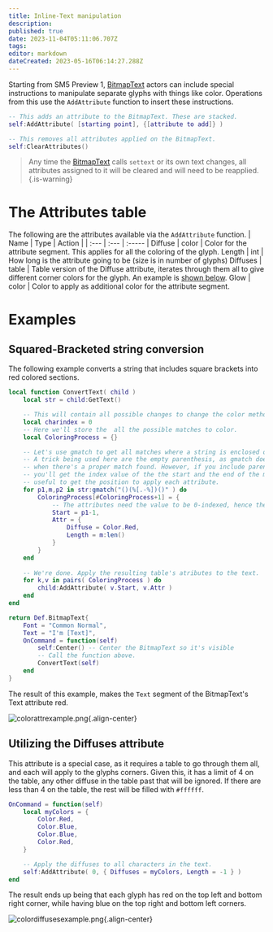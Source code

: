 ```yaml
---
title: Inline-Text manipulation
description: 
published: true
date: 2023-11-04T05:11:06.707Z
tags: 
editor: markdown
dateCreated: 2023-05-16T06:14:27.288Z
---
```


Starting from SM5 Preview 1, [BitmapText](/en/dev/actors/actortypes/bitmaptext/_index) actors can include special instructions to manipulate separate glyphs with things like color. Operations from this use the `AddAttribute` function to insert these instructions.

```lua
-- This adds an attribute to the BitmapText. These are stacked.
self:AddAttribute( [starting point], {[attribute to add]} )

-- This removes all attributes applied on the BitmapText.
self:ClearAttributes()
```

> Any time the [BitmapText](/en/dev/actors/actortypes/bitmaptext/_index) calls `settext` or its own text changes, all attributes assigned to it will be cleared and will need to be reapplied.
{.is-warning}

# The Attributes table
The following are the attributes available via the `AddAttribute` function.
| Name | Type | Action |
| :--- | :--- | :----- |
Diffuse | color | Color for the attribute segment. This applies for all the coloring of the glyph.
Length | int | How long is the attribute going to be (size is in number of glyphs)
Diffuses | table | Table version of the Diffuse attribute, iterates through them all to give different corner colors for the glyph. An example is [shown below](#utilizing-the-diffuses-attribute).
Glow | color | Color to apply as additional color for the attribute segment.

# Examples

## Squared-Bracketed string conversion
The following example converts a string that includes square brackets into red colored sections.

```Lua
local function ConvertText( child )
	local str = child:GetText()

	-- This will contain all possible changes to change the color method.
	local charindex = 0
	-- Here we'll store the  all the possible matches to color.
	local ColoringProcess = {}

	-- Let's use gmatch to get all matches where a string is enclosed on square brackets.
	-- A trick being used here are the empty parenthesis, as gmatch doesn't provide a general index value
	-- when there's a proper match found. However, if you include parenthesis before or after a successful match,
	-- you'll get the index value of the the start and the end of the match relative to the entire string, which is 
	-- useful to get the position to apply each attribute.
	for p1,m,p2 in str:gmatch("()(%[.-%])()" ) do
		ColoringProcess[#ColoringProcess+1] = {
			-- The attributes need the value to be 0-indexed, hence the -1, as Lua provides all results starting with 1.
			Start = p1-1,
			Attr = {
				Diffuse = Color.Red,
				Length = m:len()
			}
		}
	end
	
	-- We're done. Apply the resulting table's atributes to the text.
	for k,v in pairs( ColoringProcess ) do
		child:AddAttribute( v.Start, v.Attr )
	end
end

return Def.BitmapText{
	Font = "Common Normal",
	Text = "I'm [Text]",
	OnCommand = function(self)
		self:Center() -- Center the BitmapText so it's visible
		-- Call the function above.
		ConvertText(self)
	end
}
```

The result of this example, makes the `Text` segment of the BitmapText's Text attribute red.

![colorattrexample.png](/resources/actors/bitmaptext/colorattrexample.png){.align-center}

## Utilizing the Diffuses attribute

This attribute is a special case, as it requires a table to go through them all, and each will apply to the glyphs corners.
Given this, it has a limit of 4 on the table, any other diffuse in the table past that will be ignored. If there are less than 4 on the table, the rest will be filled with `#ffffff`.

```lua
OnCommand = function(self)
	local myColors = {
		Color.Red,
		Color.Blue,
		Color.Blue,
		Color.Red,
	}

	-- Apply the diffuses to all characters in the text.
	self:AddAttribute( 0, { Diffuses = myColors, Length = -1 } )
end
```

The result ends up being that each glyph has red on the top left and bottom right corner, while having blue on the top right and bottom left corners.

![colordiffusesexample.png](/resources/actors/bitmaptext/colordiffusesexample.png){.align-center}

